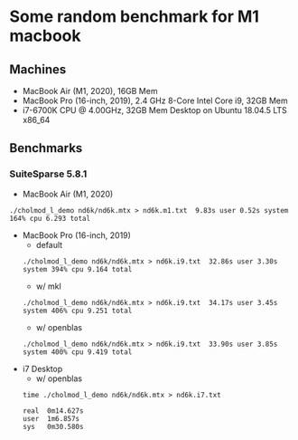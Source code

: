 # Some random benchmark for M1 macbook
## Machines
* MacBook Air (M1, 2020), 16GB Mem
* MacBook Pro (16-inch, 2019), 2.4 GHz 8-Core Intel Core i9, 32GB Mem
* i7-6700K CPU @ 4.00GHz, 32GB Mem Desktop on Ubuntu 18.04.5 LTS x86_64

## Benchmarks
### SuiteSparse 5.8.1
* MacBook Air (M1, 2020)
```
./cholmod_l_demo nd6k/nd6k.mtx > nd6k.m1.txt  9.83s user 0.52s system 164% cpu 6.293 total
```
* MacBook Pro (16-inch, 2019)
  * default
  ```
  ./cholmod_l_demo nd6k/nd6k.mtx > nd6k.i9.txt  32.86s user 3.30s system 394% cpu 9.164 total
  ```
  * w/ mkl
  ```
  ./cholmod_l_demo nd6k/nd6k.mtx > nd6k.i9.txt  34.17s user 3.45s system 406% cpu 9.251 total
  ```
  * w/ openblas
  ```
  ./cholmod_l_demo nd6k/nd6k.mtx > nd6k.i9.txt  33.90s user 3.85s system 400% cpu 9.419 total
  ```
* i7 Desktop
  * w/ openblas
  ```
  time ./cholmod_l_demo nd6k/nd6k.mtx > nd6k.i7.txt

  real	0m14.627s
  user	1m6.857s
  sys	0m30.580s
  ```
